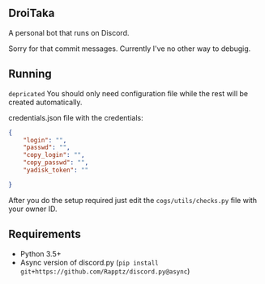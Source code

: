 ## DroiTaka
A personal bot that runs on Discord.

Sorry for that commit messages. Currently I've no other way to debugig.

## Running
`depricated`
You should only need configuration file while the rest will be created automatically.

credentials.json file with the credentials:

```json
{
    "login": "",
    "passwd": "",
    "copy_login": "",
    "copy_passwd": "",
    "yadisk_token": ""

}
```

After you do the setup required just edit the `cogs/utils/checks.py` file with your owner ID.

## Requirements

- Python 3.5+
- Async version of discord.py (`pip install git+https://github.com/Rapptz/discord.py@async`)
